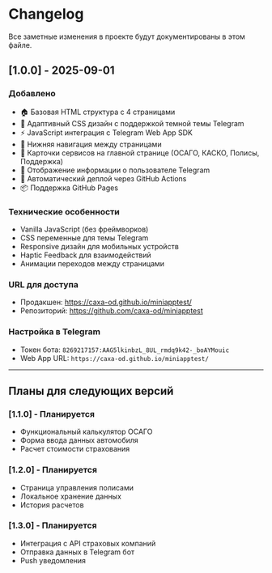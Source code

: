 # Changelog

Все заметные изменения в проекте будут документированы в этом файле.

## [1.0.0] - 2025-09-01

### Добавлено
- 🏠 Базовая HTML структура с 4 страницами
- 🎨 Адаптивный CSS дизайн с поддержкой темной темы Telegram
- ⚡ JavaScript интеграция с Telegram Web App SDK
- 📱 Нижняя навигация между страницами
- 🚗 Карточки сервисов на главной странице (ОСАГО, КАСКО, Полисы, Поддержка)
- 👤 Отображение информации о пользователе Telegram
- 🔄 Автоматический деплой через GitHub Actions
- 📦 Поддержка GitHub Pages

### Технические особенности
- Vanilla JavaScript (без фреймворков)
- CSS переменные для темы Telegram
- Responsive дизайн для мобильных устройств
- Haptic Feedback для взаимодействий
- Анимации переходов между страницами

### URL для доступа
- Продакшен: https://caxa-od.github.io/miniapptest/
- Репозиторий: https://github.com/caxa-od/miniapptest

### Настройка в Telegram
- Токен бота: `8269217157:AAG5lkinbzL_8UL_rmdq9k42-_boAYMouic`
- Web App URL: `https://caxa-od.github.io/miniapptest/`

---

## Планы для следующих версий

### [1.1.0] - Планируется
- Функциональный калькулятор ОСАГО
- Форма ввода данных автомобиля
- Расчет стоимости страхования

### [1.2.0] - Планируется  
- Страница управления полисами
- Локальное хранение данных
- История расчетов

### [1.3.0] - Планируется
- Интеграция с API страховых компаний
- Отправка данных в Telegram бот
- Push уведомления
